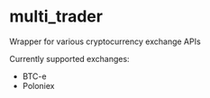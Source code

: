 # multi_trader

Wrapper for various cryptocurrency exchange APIs

Currently supported exchanges:
- BTC-e
- Poloniex
